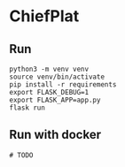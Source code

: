 # ChiefPlat

## Run

```shell
python3 -m venv venv
source venv/bin/activate
pip install -r requirements
export FLASK_DEBUG=1
export FLASK_APP=app.py
flask run
```

## Run with docker

```shell
# TODO
```
